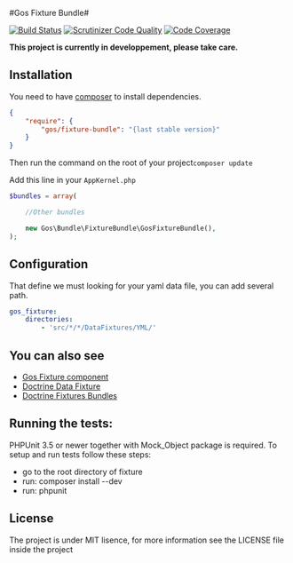 #Gos Fixture Bundle#

[![Build Status](https://travis-ci.org/GeniusesOfSymfony/FixtureBundle.svg?branch=master)](https://travis-ci.org/GeniusesOfSymfony/FixtureBundle) [![Scrutinizer Code Quality](https://scrutinizer-ci.com/g/GeniusesOfSymfony/FixtureBundle/badges/quality-score.png?s=f5fe7dba5af6243e59eedc410981f47e4aec63ce)](https://scrutinizer-ci.com/g/GeniusesOfSymfony/FixtureBundle/) [![Code Coverage](https://scrutinizer-ci.com/g/GeniusesOfSymfony/FixtureBundle/badges/coverage.png?s=fca85f8c62e5c63aa7ecf17d7037376811844fb6)](https://scrutinizer-ci.com/g/GeniusesOfSymfony/FixtureBundle/)

**This project is currently in developpement, please take care.**

Installation
------------

You need to have [composer](https://getcomposer.org/) to install dependencies.

```json
{
    "require": {
        "gos/fixture-bundle": "{last stable version}"
    }
}
```

Then run the command on the root of your project`composer update`

Add this line in your `AppKernel.php`

```php
$bundles = array(

	//Other bundles

	new Gos\Bundle\FixtureBundle\GosFixtureBundle(),
);
```

Configuration
-------------

That define we must looking for your yaml data file, you can add several path.

```yaml
gos_fixture:
    directories:
        - 'src/*/*/DataFixtures/YML/'
```

You can also see
----------------
* [Gos Fixture component](https://github.com/GeniusesOfSymfony/Fixture)
* [Doctrine Data Fixture](https://github.com/doctrine/data-fixtures)
* [Doctrine Fixtures Bundles](https://github.com/doctrine/DoctrineFixturesBundle)


Running the tests:
------------------

PHPUnit 3.5 or newer together with Mock_Object package is required. To setup and run tests follow these steps:

* go to the root directory of fixture
* run: composer install --dev
* run: phpunit

License
---------

The project is under MIT lisence, for more information see the LICENSE file inside the project